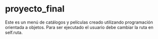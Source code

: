# proyecto_final
Este es un menú de catálogos y películas creado utilizando programación orientada a objetos. 
Para ser ejecutado el usuario debe cambiar la ruta en self.ruta.
